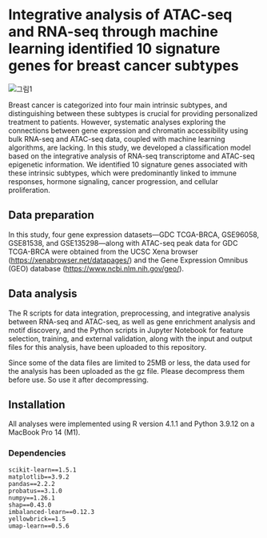 # Integrative analysis of ATAC-seq and RNA-seq through machine learning identified 10 signature genes for breast cancer subtypes

![그림1](https://github.com/user-attachments/assets/36d82036-780b-45d0-a23e-fc5daefff18c)

Breast cancer is categorized into four main intrinsic subtypes, and distinguishing between these subtypes is crucial for providing personalized treatment to patients. However, systematic analyses exploring the connections between gene expression and chromatin accessibility using bulk RNA-seq and ATAC-seq data, coupled with machine learning algorithms, are lacking. In this study, we developed a classification model based on the integrative analysis of RNA-seq transcriptome and ATAC-seq epigenetic information. We identified 10 signature genes associated with these intrinsic subtypes, which were predominantly linked to immune responses, hormone signaling, cancer progression, and cellular proliferation.

## Data preparation
In this study, four gene expression datasets—GDC TCGA-BRCA, GSE96058, GSE81538, and GSE135298—along with ATAC-seq peak data for GDC TCGA-BRCA were obtained from the UCSC Xena browser (https://xenabrowser.net/datapages/) and the Gene Expression Omnibus (GEO) database (https://www.ncbi.nlm.nih.gov/geo/).

## Data analysis
The R scripts for data integration, preprocessing, and integrative analysis between RNA-seq and ATAC-seq, as well as gene enrichment analysis and motif discovery, and the Python scripts in Jupyter Notebook for feature selection, training, and external validation, along with the input and output files for this analysis, have been uploaded to this repository.

Since some of the data files are limited to 25MB or less, the data used for the analysis has been uploaded as the gz file. Please decompress them before use. So use it after decompressing.

## Installation
All analyses were implemented using R version 4.1.1 and Python 3.9.12 on a MacBook Pro 14 (M1).

### Dependencies
```
scikit-learn==1.5.1
matplotlib==3.9.2
pandas==2.2.2
probatus==3.1.0
numpy==1.26.1
shap==0.43.0
imbalanced-learn==0.12.3
yellowbrick==1.5
umap-learn==0.5.6
```
